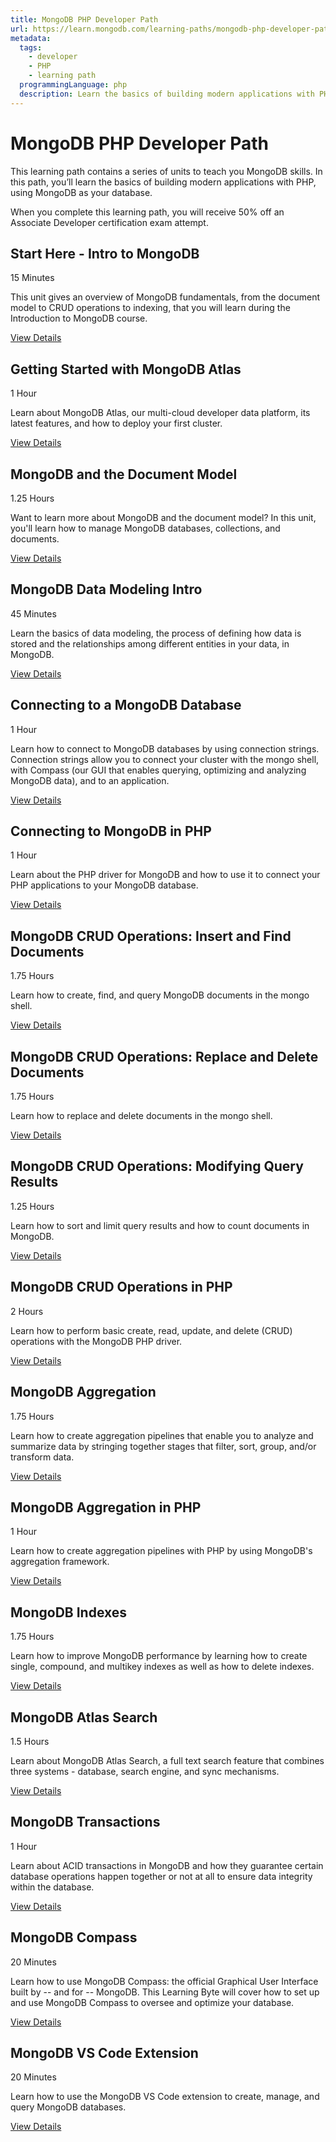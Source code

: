 ```yaml
---
title: MongoDB PHP Developer Path
url: https://learn.mongodb.com/learning-paths/mongodb-php-developer-path
metadata:
  tags:
    - developer
    - PHP
    - learning path
  programmingLanguage: php
  description: Learn the basics of building modern applications with PHP, using MongoDB as your database.
---
```


# MongoDB PHP Developer Path

This learning path contains a series of units to teach you MongoDB skills. In this path, you’ll learn the basics of building modern applications with PHP, using MongoDB as your database.

When you complete this learning path, you will receive 50% off an Associate Developer certification exam attempt.

## Start Here - Intro to MongoDB

15 Minutes

This unit gives an overview of MongoDB fundamentals, from the document model to CRUD operations to indexing, that you will learn during the Introduction to MongoDB course.

[View Details](https://learn.mongodb.com/courses/start-here-introduction-to-mongodb)

## Getting Started with MongoDB Atlas

1 Hour

Learn about MongoDB Atlas, our multi-cloud developer data platform, its latest features, and how to deploy your first cluster.

[View Details](https://learn.mongodb.com/courses/getting-started-with-mongodb-atlas)

## MongoDB and the Document Model

1.25 Hours

Want to learn more about MongoDB and the document model? In this unit, you'll learn how to manage MongoDB databases, collections, and documents.

[View Details](https://learn.mongodb.com/courses/overview-of-mongodb-and-the-document-model)

## MongoDB Data Modeling Intro

45 Minutes

Learn the basics of data modeling, the process of defining how data is stored and the relationships among different entities in your data, in MongoDB.

[View Details](https://learn.mongodb.com/courses/introduction-to-mongodb-data-modeling)

## Connecting to a MongoDB Database

1 Hour

Learn how to connect to MongoDB databases by using connection strings. Connection strings allow you to connect your cluster with the mongo shell, with Compass (our GUI that enables querying, optimizing and analyzing MongoDB data), and to an application.

[View Details](https://learn.mongodb.com/courses/connecting-to-a-mongodb-database)

## Connecting to MongoDB in PHP

1 Hour

Learn about the PHP driver for MongoDB and how to use it to connect your PHP applications to your MongoDB database.

[View Details](https://learn.mongodb.com/courses/connecting-to-mongodb-in-php)

## MongoDB CRUD Operations: Insert and Find Documents

1.75 Hours

Learn how to create, find, and query MongoDB documents in the mongo shell.

[View Details](https://learn.mongodb.com/courses/mongodb-crud-operations-insert-and-find-documents)

## MongoDB CRUD Operations: Replace and Delete Documents

1.75 Hours

Learn how to replace and delete documents in the mongo shell.

[View Details](https://learn.mongodb.com/courses/mongodb-crud-operations-replace-and-delete-documents)

## MongoDB CRUD Operations: Modifying Query Results

1.25 Hours

Learn how to sort and limit query results and how to count documents in MongoDB.

[View Details](https://learn.mongodb.com/courses/mongodb-crud-operations-modifying-query-results)

## MongoDB CRUD Operations in PHP

2 Hours

Learn how to perform basic create, read, update, and delete (CRUD) operations with the MongoDB PHP driver.

[View Details](https://learn.mongodb.com/courses/mongodb-crud-operations-in-php)

## MongoDB Aggregation

1.75 Hours

Learn how to create aggregation pipelines that enable you to analyze and summarize data by stringing together stages that filter, sort, group, and/or transform data.

[View Details](https://learn.mongodb.com/courses/mongodb-aggregation)

## MongoDB Aggregation in PHP

1 Hour

Learn how to create aggregation pipelines with PHP by using MongoDB's aggregation framework.

[View Details](https://learn.mongodb.com/courses/mongodb-aggregation-in-php)

## MongoDB Indexes

1.75 Hours

Learn how to improve MongoDB performance by learning how to create single, compound, and multikey indexes as well as how to delete indexes.

[View Details](https://learn.mongodb.com/courses/mongodb-indexes)

## MongoDB Atlas Search

1.5 Hours

Learn about MongoDB Atlas Search, a full text search feature that combines three systems - database, search engine, and sync mechanisms.

[View Details](https://learn.mongodb.com/courses/mongodb-atlas-search)

## MongoDB Transactions

1 Hour

Learn about ACID transactions in MongoDB and how they guarantee certain database operations happen together or not at all to ensure data integrity within the database.

[View Details](https://learn.mongodb.com/courses/mongodb-transactions)

## MongoDB Compass

20 Minutes

Learn how to use MongoDB Compass: the official Graphical User Interface built by -- and for -- MongoDB. This Learning Byte will cover how to set up and use MongoDB Compass to oversee and optimize your database.

[View Details](https://learn.mongodb.com/courses/mongodb-compass)

## MongoDB VS Code Extension

20 Minutes

Learn how to use the MongoDB VS Code extension to create, manage, and query MongoDB databases.

[View Details](https://learn.mongodb.com/courses/mongodb-vs-code-extension)
